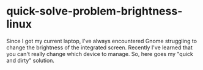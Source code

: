 # quick-solve-problem-brightness-linux

Since I got my current laptop, I've always encountered Gnome struggling to change the brightness of the integrated screen. Recently I've learned that you can't really change which device to manage. So, here goes my "quick and dirty" solution.
